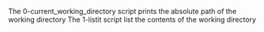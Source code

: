 The 0-current_working_directory script prints the absolute path of the working directory
The 1-listit script list the contents of the working directory
